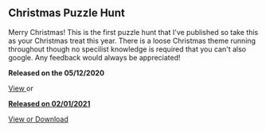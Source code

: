 ## Christmas Puzzle Hunt

Merry Christmas! This is the first puzzle hunt that I've published so take this as your Christmas treat this year. There is a loose Christmas theme running throughout though no specilist knowledge is required that you can't also google. Any feedback would always be appreciated! 

**Released on the 05/12/2020**

<a href="20201205_Christmas.pdf" target="_top"> View </a> or <a href="20201205_Christmas.pdf" download="20201205_Christmas">

**Released on 02/01/2021**

View or Download 


